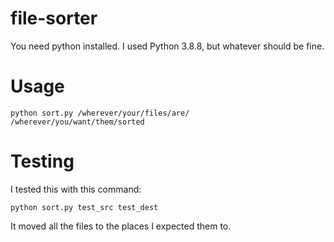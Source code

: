 # file-sorter

You need python installed. I used Python 3.8.8, but whatever should be fine.

# Usage
```
python sort.py /wherever/your/files/are/ /wherever/you/want/them/sorted
```

# Testing

I tested this with this command:
```
python sort.py test_src test_dest
```
It moved all the files to the places I expected them to.